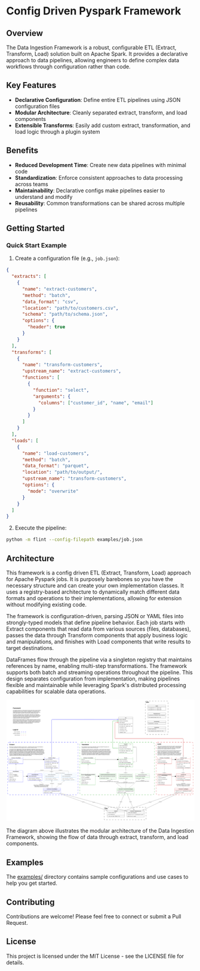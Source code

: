 # Config Driven Pyspark Framework

## Overview

The Data Ingestion Framework is a robust, configurable ETL (Extract, Transform, Load) solution built on Apache Spark. It provides a declarative approach to data pipelines, allowing engineers to define complex data workflows through configuration rather than code.


## Key Features

- **Declarative Configuration**: Define entire ETL pipelines using JSON configuration files
- **Modular Architecture**: Cleanly separated extract, transform, and load components
- **Extensible Transforms**: Easily add custom extract, transformation, and load logic through a plugin system

## Benefits

- **Reduced Development Time**: Create new data pipelines with minimal code
- **Standardization**: Enforce consistent approaches to data processing across teams
- **Maintainability**: Declarative configs make pipelines easier to understand and modify
- **Reusability**: Common transformations can be shared across multiple pipelines

## Getting Started

### Quick Start Example

1. Create a configuration file (e.g., `job.json`):

```json
{
  "extracts": [
    {
      "name": "extract-customers",
      "method": "batch",
      "data_format": "csv",
      "location": "path/to/customers.csv",
      "schema": "path/to/schema.json",
      "options": {
        "header": true
      }
    }
  ],
  "transforms": [
    {
      "name": "transform-customers",
      "upstream_name": "extract-customers",
      "functions": [
        {
          "function": "select",
          "arguments": {
            "columns": ["customer_id", "name", "email"]
          }
        }
      ]
    }
  ],
  "loads": [
    {
      "name": "load-customers",
      "method": "batch",
      "data_format": "parquet",
      "location": "path/to/output/",
      "upstream_name": "transform-customers",
      "options": {
        "mode": "overwrite"
      }
    }
  ]
}
```

2. Execute the pipeline:

```bash
python -m flint --config-filepath examples/job.json
```

## Architecture
This framework is a config driven ETL (Extract, Transform, Load) approach for Apache Pyspark jobs. It is purposely barebones so you have the necessary structure and can create your own implementation classes. It uses a registry-based architecture to dynamically match different data formats and operations to their implementations, allowing for extension without modifying existing code.

The framework is configuration-driven, parsing JSON or YAML files into strongly-typed models that define pipeline behavior. Each job starts with Extract components that read data from various sources (files, databases), passes the data through Transform components that apply business logic and manipulations, and finishes with Load components that write results to target destinations.

DataFrames flow through the pipeline via a singleton registry that maintains references by name, enabling multi-step transformations. The framework supports both batch and streaming operations throughout the pipeline. This design separates configuration from implementation, making pipelines flexible and maintainable while leveraging Spark's distributed processing capabilities for scalable data operations.

![Data Ingestion Framework Architecture](docs/class_diagram.drawio.png)

The diagram above illustrates the modular architecture of the Data Ingestion Framework, showing the flow of data through extract, transform, and load components.

## Examples

The [examples/](examples/) directory contains sample configurations and use cases to help you get started.

## Contributing

Contributions are welcome! Please feel free to connect or submit a Pull Request.

## License

This project is licensed under the MIT License - see the LICENSE file for details.
